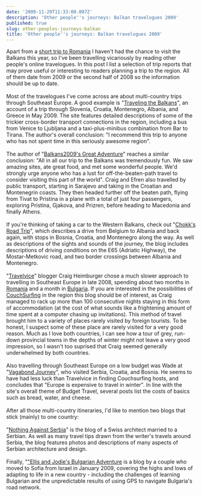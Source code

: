 ```yaml
---
date: '2009-11-29T11:33:00.007Z'
description: 'Other people''s journeys: Balkan travelogues 2009'
published: true
slug: other-peoples-journeys-balkan
title: 'Other people''s journeys: Balkan travelogues 2009'
---
```


Apart from a <a href="http://www.pbase.com/alangrant/romania_7">short trip to Romania</a> I haven't had the chance to visit the Balkans this year, so I've been travelling vicariously by reading other people's online travelogues. In this post I list a selection of trip reports that may prove useful or interesting to readers planning a trip to the region. All of them date from 2009 or the second half of 2008 so the information should be up to date.<br /><br />Most of the travelogues I've come across are about multi-country trips through Southeast Europe. A good example is "<a href="http://www.travelingthebalkans.com/">Traveling the Balkans</a>", an account of a trip through Slovenia, Croatia, Montenegro, Albania, and Greece in May 2009. The site features detailed descriptions of some of the trickier cross-border transport connections in the region, including a bus from Venice to Ljubljana and a taxi-plus-minibus combination from Bar to Tirana. The author's overall conclusion: "I recommend this trip to anyone who has not spent time in this seriously awesome region".<br /><br />The author of "<a href="http://www.travelpod.com/travel-blog/balkans2009/1/tpod.html">Balkans2009's Great Adventure</a>" reaches a similar conclusion: "All in all our trip to the Balkans was tremendously fun. We saw amazing sites, ate great food, and met some wonderful people. We'd strongly urge anyone who has a lust for off-the-beaten-path travel to consider visiting this part of the world". Craig and Efren also travelled by public transport, starting in Sarajevo and taking in the Croatian and Montenegrin coasts. They then headed further off the beaten path, flying from Tivat to Pristina in a plane with a total of just four passengers, exploring Pristina, Gjakova, and Prizren, before heading to Macedonia and finally Athens.<br /><br />If you're thinking of taking a car to the Western Balkans, check out "<a href="http://www.travbuddy.com/travel-blogs/41095/summary">Chokk's Road Trip</a>", which describes a drive from Belgium to Albania and back again, with stops in Bosnia, Croatia, and Montenegro along the way. As well as descriptions of the sights and sounds of the journey, the blog includes descriptions of driving conditions on the E65 (Adriatic Highway), the Mostar-Metkovic road, and two border crossings between Albania and Montenegro.<br /><br />"<a href="http://travelvice.com/">Travelvice</a>" blogger Craig Heimburger chose a much slower approach to travelling in Southeast Europe in late 2008, spending about two months in <a href="http://travelogue.travelvice.com/?by=country#Romania">Romania</a> and a month in <a href="http://travelogue.travelvice.com/?by=country#Bulgaria">Bulgaria</a>. If you are interested in the possibilities of <a href="http://www.couchsurfing.org/">CouchSurfing</a> in the region this blog should be of interest, as Craig managed to rack up more than 100 consecutive nights staying in this form of accommodation (at the cost of what sounds like a frightening amount of time spent at a computer chasing up invitations). This method of travel brought him to a variety of places rarely visited by foreign tourists. To be honest, I suspect some of these place are rarely visited for a very good reason. Much as I love both countries, I can see how a tour of grey, run-down provincial towns in the depths of winter might not leave a very good impression, so I wasn't too suprised that Craig seemed generally underwhelmed by both countries.<br /><br />Also travelling through Southeast Europe on a low budget was Wade at "<a href="http://www.vagabondjourney.com/travel-blog-europe.shtml">Vagabond Journey</a>", who visited Serbia, Croatia, and Bosnia. He seems to have had less luck than Travelvice in finding Couchsurfing hosts, and concludes that "Europe is expensive to travel in winter". In line with the site's overall theme of Budget Travel, several posts list the costs of basics such as bread, water, and cheese.<br /><br />After all those multi-country itineraries, I'd like to mention two blogs that stick (mainly) to one country: <br /><br />"<a href="http://sajkaca.blogspot.com/">Nothing Against Serbia</a>" is the blog of a Swiss architect married to a Serbian. As well as many travel tips drawn from the writer's travels around Serbia, the blog features photos and descriptions of many aspects of Serbian architecture and design.<br /><br />Finally, "<a href="http://shumansinbulgaria.blogspot.com/">"Ellis and Jodie's Bulgarian Adventure</a> is a blog by a couple who moved to Sofia from Israel in January 2009, covering the highs and lows of adapting to life in a new country - including the challenges of learning Bulgarian and the unpredictable results of using GPS to navigate Bulgaria's road network.